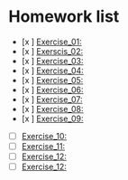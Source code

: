 # Homework list
- [x ] [Exercise_01:]() 
- [x ] [Exerscis_02:](https://www.zybuluo.com/lihuazhou/note/505464) 
- [x ] [Exercise_03:](https://www.zybuluo.com/lihuazhou/note/513202) 
- [x ] [Exercise_04:](https://www.zybuluo.com/lihuazhou/note/525840) 
- [x ] [Exercise_05:](https://www.zybuluo.com/lihuazhou/note/534069) 
- [x ] [Exercise_06:](https://www.zybuluo.com/lihuazhou/note/542505) 
- [x ] [Exercise_07:](https://www.zybuluo.com/lihuazhou/note/566051) 
- [x ] [Exercise_08:](https://www.zybuluo.com/lihuazhou/note/550272)
- [x ] [Exercise_09:](https://www.zybuluo.com/lihuazhou/note/573742) 
- [ ] [Exercise_10:]()
- [ ] [Exercise_11:]() 
- [ ] [Exercise_12:]()
- [ ] [Exercise_12:]()
